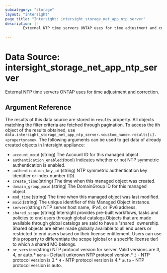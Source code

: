 ```yaml
---
subcategory: "storage"
layout: "intersight"
page_title: "Intersight: intersight_storage_net_app_ntp_server"
description: |-
        External NTP time servers ONTAP uses for time adjustment and correction.

---
```


# Data Source: intersight_storage_net_app_ntp_server
External NTP time servers ONTAP uses for time adjustment and correction.
## Argument Reference
The results of this data source are stored in `results` property.
All objects matching the filter criteria are fetched through pagination.
To access the ith object of the results obtained, use `data.intersight_storage_net_app_ntp_server.<custom_name>.results[i].<propertyname>`.
The following arguments can be used to get data of already created objects in Intersight appliance:
* `account_moid`:(string) The Account ID for this managed object. 
* `authentication_enabled`:(bool) Indicates whether or not NTP symmetric authentication is enabled. 
* `authentication_key_id`:(string) NTP symmetric authentication key identifier or index number (ID). 
* `create_time`:(string) The time when this managed object was created. 
* `domain_group_moid`:(string) The DomainGroup ID for this managed object. 
* `mod_time`:(string) The time when this managed object was last modified. 
* `moid`:(string) The unique identifier of this Managed Object instance. 
* `server`:(string) NTP server host name, IPv4, or IPv6 address. 
* `shared_scope`:(string) Intersight provides pre-built workflows, tasks and policies to end users through global catalogs.Objects that are made available through global catalogs are said to have a 'shared' ownership. Shared objects are either made globally available to all end users or restricted to end users based on their license entitlement. Users can use this property to differentiate the scope (global or a specific license tier) to which a shared MO belongs. 
* `nr_version`:(string) NTP protocol version for server. Valid versions are 3, 4, or auto.* `none` - Default unknown NTP protocol version.* `3` - NTP protocol version is 3.* `4` - NTP protocol version is 4.* `auto` - NTP protocol version is auto. 
 
